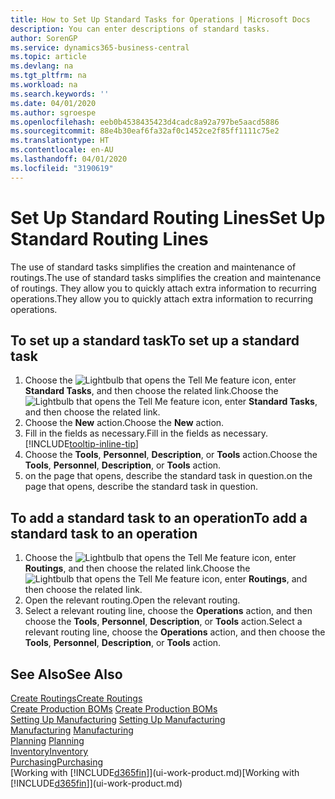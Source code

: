 ```yaml
---
title: How to Set Up Standard Tasks for Operations | Microsoft Docs
description: You can enter descriptions of standard tasks.
author: SorenGP
ms.service: dynamics365-business-central
ms.topic: article
ms.devlang: na
ms.tgt_pltfrm: na
ms.workload: na
ms.search.keywords: ''
ms.date: 04/01/2020
ms.author: sgroespe
ms.openlocfilehash: eeb0b4538435423d4cadc8a92a797be5aacd5886
ms.sourcegitcommit: 88e4b30eaf6fa32af0c1452ce2f85ff1111c75e2
ms.translationtype: HT
ms.contentlocale: en-AU
ms.lasthandoff: 04/01/2020
ms.locfileid: "3190619"
---
```

# <a name="set-up-standard-routing-lines"></a><span data-ttu-id="7413a-103">Set Up Standard Routing Lines</span><span class="sxs-lookup"><span data-stu-id="7413a-103">Set Up Standard Routing Lines</span></span>
<span data-ttu-id="7413a-104">The use of standard tasks simplifies the creation and maintenance of routings.</span><span class="sxs-lookup"><span data-stu-id="7413a-104">The use of standard tasks simplifies the creation and maintenance of routings.</span></span> <span data-ttu-id="7413a-105">They allow you to quickly attach extra information to recurring operations.</span><span class="sxs-lookup"><span data-stu-id="7413a-105">They allow you to quickly attach extra information to recurring operations.</span></span>

## <a name="to-set-up-a-standard-task"></a><span data-ttu-id="7413a-106">To set up a standard task</span><span class="sxs-lookup"><span data-stu-id="7413a-106">To set up a standard task</span></span>
1. <span data-ttu-id="7413a-107">Choose the ![Lightbulb that opens the Tell Me feature](media/ui-search/search_small.png "Tell me what you want to do") icon, enter **Standard Tasks**, and then choose the related link.</span><span class="sxs-lookup"><span data-stu-id="7413a-107">Choose the ![Lightbulb that opens the Tell Me feature](media/ui-search/search_small.png "Tell me what you want to do") icon, enter **Standard Tasks**, and then choose the related link.</span></span>
2. <span data-ttu-id="7413a-108">Choose the **New** action.</span><span class="sxs-lookup"><span data-stu-id="7413a-108">Choose the **New** action.</span></span>
3. <span data-ttu-id="7413a-109">Fill in the fields as necessary.</span><span class="sxs-lookup"><span data-stu-id="7413a-109">Fill in the fields as necessary.</span></span> [!INCLUDE[tooltip-inline-tip](includes/tooltip-inline-tip_md.md)]
4. <span data-ttu-id="7413a-110">Choose the **Tools**, **Personnel**, **Description**, or **Tools** action.</span><span class="sxs-lookup"><span data-stu-id="7413a-110">Choose the **Tools**, **Personnel**, **Description**, or **Tools** action.</span></span>
5. <span data-ttu-id="7413a-111">on the page that opens, describe the standard task in question.</span><span class="sxs-lookup"><span data-stu-id="7413a-111">on the page that opens, describe the standard task in question.</span></span>

## <a name="to-add-a-standard-task-to-an-operation"></a><span data-ttu-id="7413a-112">To add a standard task to an operation</span><span class="sxs-lookup"><span data-stu-id="7413a-112">To add a standard task to an operation</span></span>
1. <span data-ttu-id="7413a-113">Choose the ![Lightbulb that opens the Tell Me feature](media/ui-search/search_small.png "Tell me what you want to do") icon, enter **Routings**, and then choose the related link.</span><span class="sxs-lookup"><span data-stu-id="7413a-113">Choose the ![Lightbulb that opens the Tell Me feature](media/ui-search/search_small.png "Tell me what you want to do") icon, enter **Routings**, and then choose the related link.</span></span>
2. <span data-ttu-id="7413a-114">Open the relevant routing.</span><span class="sxs-lookup"><span data-stu-id="7413a-114">Open the relevant routing.</span></span>
3. <span data-ttu-id="7413a-115">Select a relevant routing line, choose the **Operations** action, and then choose the **Tools**, **Personnel**, **Description**, or **Tools** action.</span><span class="sxs-lookup"><span data-stu-id="7413a-115">Select a relevant routing line, choose the **Operations** action, and then choose the **Tools**, **Personnel**, **Description**, or **Tools** action.</span></span>

## <a name="see-also"></a><span data-ttu-id="7413a-116">See Also</span><span class="sxs-lookup"><span data-stu-id="7413a-116">See Also</span></span>  
[<span data-ttu-id="7413a-117">Create Routings</span><span class="sxs-lookup"><span data-stu-id="7413a-117">Create Routings</span></span>](production-how-to-create-routings.md)  
<span data-ttu-id="7413a-118">[Create Production BOMs](production-how-to-create-production-boms.md)   </span><span class="sxs-lookup"><span data-stu-id="7413a-118">[Create Production BOMs](production-how-to-create-production-boms.md)   </span></span>  
<span data-ttu-id="7413a-119">[Setting Up Manufacturing](production-configure-production-processes.md) </span><span class="sxs-lookup"><span data-stu-id="7413a-119">[Setting Up Manufacturing](production-configure-production-processes.md) </span></span>  
<span data-ttu-id="7413a-120">[Manufacturing](production-manage-manufacturing.md)  </span><span class="sxs-lookup"><span data-stu-id="7413a-120">[Manufacturing](production-manage-manufacturing.md)  </span></span>  
<span data-ttu-id="7413a-121">[Planning](production-planning.md) </span><span class="sxs-lookup"><span data-stu-id="7413a-121">[Planning](production-planning.md) </span></span>  
[<span data-ttu-id="7413a-122">Inventory</span><span class="sxs-lookup"><span data-stu-id="7413a-122">Inventory</span></span>](inventory-manage-inventory.md)  
[<span data-ttu-id="7413a-123">Purchasing</span><span class="sxs-lookup"><span data-stu-id="7413a-123">Purchasing</span></span>](purchasing-manage-purchasing.md)  
<span data-ttu-id="7413a-124">[Working with [!INCLUDE[d365fin](includes/d365fin_md.md)]](ui-work-product.md)</span><span class="sxs-lookup"><span data-stu-id="7413a-124">[Working with [!INCLUDE[d365fin](includes/d365fin_md.md)]](ui-work-product.md)</span></span>  
